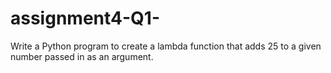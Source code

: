 # assignment4-Q1-
Write a Python program to create a lambda function that adds 25 to a given number passed in as an argument.
